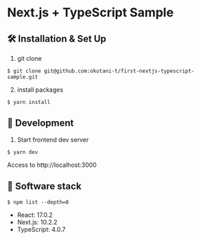 # Next.js + TypeScript Sample

## 🛠 Installation & Set Up

1. git clone

```
$ git clone git@github.com:okutani-t/first-nextjs-typescript-sample.git
```

2. install packages

```
$ yarn install
```

## 🚀 Development

1. Start frontend dev server

```
$ yarn dev
```

Access to http://localhost:3000

## 💫 Software stack

```
$ npm list --depth=0
```

* React: 17.0.2
* Next.js: 10.2.2
* TypeScript: 4.0.7

